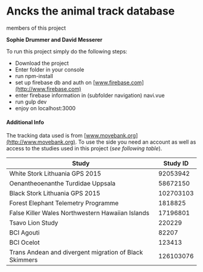 


# Ancks the animal track database
members of this project

**Sophie Drummer and David Messerer**

To run this project simply do the following steps:

* Download the project
* Enter folder in your console
* run npm-install
* set up firebase db and auth on [www.firebase.com](http://www.firebase.com)
* enter firebase information in (subfolder navigation) navi.vue
* run gulp dev
* enjoy on localhost:3000


#### Additional Info

The tracking data used is from [www.movebank.org](http://www.movebank.org). To use the side you need an account as well as access to the studies used in this project (*see following table*).



| Study | Study ID |
|--------------------------------------------------------|-----------|
| White Stork Lithuania GPS 2015 | 92053942 |
| Oenantheoenanthe Turdidae Uppsala | 58672150 |
| Black Stork Lithuania GPS 2015 | 102703103 |
| Forest Elephant Telemetry Programme | 1818825 |
| False Killer Wales Northwestern Hawaiian Islands | 17196801 |
| Tsavo Lion Study | 220229 |
| BCI Agouti | 82207 |
| BCI Ocelot | 123413 |
| Trans Andean and divergent migration of Black Skimmers | 126103076 |



